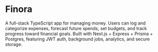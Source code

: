 # Finora
A full-stack TypeScript app for managing money. Users can log and categorize expenses, forecast future spends, set budgets, and track progress toward financial goals. Built with Next.js + Express + Prisma + Postgres, featuring JWT auth, background jobs, analytics, and secure storage.
